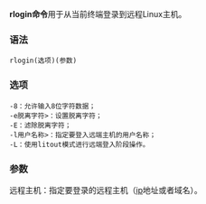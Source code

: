 **rlogin命令**用于从当前终端登录到远程Linux主机。

### 语法  

```
rlogin(选项)(参数)
```

### 选项  

```
-8：允许输入8位字符数据；
-e脱离字符>：设置脱离字符；
-E：滤除脱离字符；
-l用户名称>：指定要登入远端主机的用户名称；
-L：使用litout模式进行远端登入阶段操作。
```

### 参数  

远程主机：指定要登录的远程主机（[ip](https://philipding.github.io/linux-command/ip "ip命令")地址或者域名）。